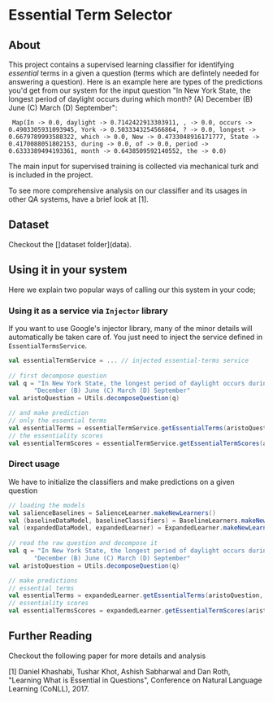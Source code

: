 # Essential Term Selector 

## About 

This project contains a supervised learning classifier for identifying *essential* terms 
in a given a question (terms which are defintely needed for answering a question). 
Here is an example here are types of the predictions you'd get from our system for the input question 
"In New York State, the longest period of daylight occurs during which month? (A) December (B) June (C) March (D) September": 

```
 Map(In -> 0.0, daylight -> 0.7142422913303911, , -> 0.0, occurs -> 0.4903305931093945, York -> 0.5033343254566864, ? -> 0.0, longest -> 0.6679789993588322, which -> 0.0, New -> 0.4733048916171777, State -> 0.4170088051802153, during -> 0.0, of -> 0.0, period -> 0.6333389494193361, month -> 0.6438509592140552, the -> 0.0)
```

The main input for supervised training is collected via mechanical turk 
and is included in the project.  
 
To see more comprehensive analysis on our classifier and its usages 
in other QA systems, have a brief look at [1]. 

## Dataset 
Checkout the []dataset folder](data). 

## Using it in your system 
Here we explain two popular ways of calling our this system in your code; 

### Using it as a service via `Injector` library
If you want to use Google's injector library, many of the minor details will automatically be taken care of. 
You just need to inject the service defined in `EssentialTermsService`. 

```sbt 
val essentialTermService = ... // injected essential-terms service
 
// first decompose question 
val q = "In New York State, the longest period of daylight occurs during which month? (A) " +
       "December (B) June (C) March (D) September"
val aristoQuestion = Utils.decomposeQuestion(q)

// and make prediction
// only the essential terms
val essentialTerms = essentialTermService.getEssentialTerms(aristoQuestion)
// the essentiality scores 
val essentialTermScores = essentialTermService.getEssentialTermScores(aristoQuestion)
```
  
### Direct usage 
    
We have to initialize the classifiers and make predictions on a given question
   
```scala 
// loading the models
val salienceBaselines = SalienceLearner.makeNewLearners()
val (baselineDataModel, baselineClassifiers) = BaselineLearners.makeNewLearners(LoadFromDatastore, "dev")
val (expandedDataModel, expandedLearner) = ExpandedLearner.makeNewLearner(LoadFromDatastore, "SVM", baselineClassifiers, baselineDataModel, salienceBaselines)
 
// read the raw question and decompose it 
val q = "In New York State, the longest period of daylight occurs during which month? (A) " +
       "December (B) June (C) March (D) September"
val aristoQuestion = Utils.decomposeQuestion(q)

// make predictions
// essential terms 
val essentialTerms = expandedLearner.getEssentialTerms(aristoQuestion, threshold = Constants.EXPANDED_LEARNER_THRESHOLD)
// essentiality scores 
val essentialTermsScores = expandedLearner.getEssentialTermScores(aristoQuestion, threshold = Constants.EXPANDED_LEARNER_THRESHOLD)
```
  
## Further Reading 
Checkout the following paper for more details and analysis 

[1] Daniel Khashabi, Tushar Khot, Ashish Sabharwal and Dan Roth, "Learning What is Essential in Questions", Conference on Natural Language Learning (CoNLL), 2017.
